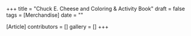 +++
title = "Chuck E. Cheese and Coloring & Activity Book"
draft = false
tags = [Merchandise]
date = ""

[Article]
contributors = []
gallery = []
+++